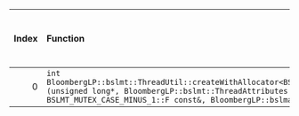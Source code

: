 |   Index | Function                                                                                                                                                                                                                |   Difference in number of lines |   Function size difference in bytes | Disassembly                                                             |   Number of lines in `assume` build |   Number of bytes in `assume` build |   Number of lines in `none` build |   Number of bytes in `none` build |
|--------:|:------------------------------------------------------------------------------------------------------------------------------------------------------------------------------------------------------------------------|--------------------------------:|------------------------------------:|:------------------------------------------------------------------------|------------------------------------:|------------------------------------:|----------------------------------:|----------------------------------:|
|       0 | `int BloombergLP::bslmt::ThreadUtil::createWithAllocator<BSLMT_MUTEX_CASE_MINUS_1::F>(unsigned long*, BloombergLP::bslmt::ThreadAttributes const&, BSLMT_MUTEX_CASE_MINUS_1::F const&, BloombergLP::bslma::Allocator*)` |                              -8 |                                 -32 | [Assumed](0.assume.s.txt), [Ignored](0.none.s.txt), [Diff](0.diff.html) |                                 320 |                             4215952 |                               352 |                           4215952 |